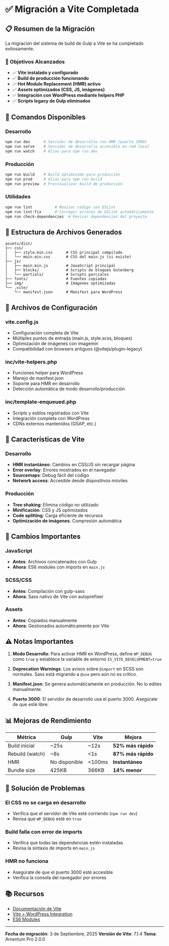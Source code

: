 # ✅ Migración a Vite Completada

## 📋 Resumen de la Migración

La migración del sistema de build de Gulp a Vite se ha completado exitosamente. 

### 🎯 Objetivos Alcanzados

- ✅ **Vite instalado y configurado**
- ✅ **Build de producción funcionando**
- ✅ **Hot Module Replacement (HMR) activo**
- ✅ **Assets optimizados (CSS, JS, imágenes)**
- ✅ **Integración con WordPress mediante helpers PHP**
- ✅ **Scripts legacy de Gulp eliminados**

## 🚀 Comandos Disponibles

### Desarrollo
```bash
npm run dev      # Servidor de desarrollo con HMR (puerto 3000)
npm run serve    # Servidor de desarrollo accesible en red local
npm run watch    # Alias para npm run dev
```

### Producción
```bash
npm run build    # Build optimizado para producción
npm run prod     # Alias para npm run build
npm run preview  # Previsualizar build de producción
```

### Utilidades
```bash
npm run lint          # Revisar código con ESLint
npm run lint:fix      # Corregir errores de ESLint automáticamente
npm run check-dependencies  # Revisar dependencias del proyecto
```

## 📁 Estructura de Archivos Generados

```text
assets/dist/
├── css/
│   ├── style.min.css      # CSS principal compilado
│   └── main.min.css       # CSS del main.js (si existe)
├── js/
│   ├── main.min.js        # JavaScript principal
│   ├── blocks/            # Scripts de bloques Gutenberg
│   └── partials/          # Scripts parciales
├── fonts/                 # Fuentes copiadas
├── img/                   # Imágenes optimizadas
└── .vite/
    └── manifest.json      # Manifest para WordPress
```

## 🔧 Archivos de Configuración

### vite.config.js
- Configuración completa de Vite
- Múltiples puntos de entrada (main.js, style.scss, bloques)
- Optimización de imágenes con imagemin
- Compatibilidad con browsers antiguos (@vitejs/plugin-legacy)

### inc/vite-helpers.php
- Funciones helper para WordPress
- Manejo de manifest.json
- Soporte para HMR en desarrollo
- Detección automática de modo desarrollo/producción

### inc/template-enqueued.php
- Scripts y estilos registrados con Vite
- Integración completa con WordPress
- CDNs externos mantenidos (GSAP, etc.)

## 🎨 Características de Vite

### Desarrollo
- **HMR instantáneo**: Cambios en CSS/JS sin recargar página
- **Error overlay**: Errores mostrados en el navegador
- **Sourcemaps**: Debug fácil del código
- **Network access**: Accesible desde dispositivos móviles

### Producción
- **Tree shaking**: Elimina código no utilizado
- **Minificación**: CSS y JS optimizados
- **Code splitting**: Carga eficiente de recursos
- **Optimización de imágenes**: Compresión automática

## 🔄 Cambios Importantes

### JavaScript
- **Antes**: Archivos concatenados con Gulp
- **Ahora**: ES6 modules con imports en `main.js`

### SCSS/CSS
- **Antes**: Compilación con gulp-sass
- **Ahora**: Sass nativo de Vite con autoprefixer

### Assets
- **Antes**: Copiados manualmente
- **Ahora**: Gestionados automáticamente por Vite

## ⚠️ Notas Importantes

1. **Modo Desarrollo**: Para activar HMR en WordPress, define `WP_DEBUG` como `true` y establece la variable de entorno `IS_VITE_DEVELOPMENT=true`

2. **Deprecation Warnings**: Los avisos sobre `@import` en SCSS son normales. Sass está migrando a `@use` pero aún no es crítico.

3. **Manifest.json**: Se genera automáticamente en producción. No lo edites manualmente.

4. **Puerto 3000**: El servidor de desarrollo usa el puerto 3000. Asegúrate de que esté libre.

## 📊 Mejoras de Rendimiento

| Métrica | Gulp | Vite | Mejora |
|---------|------|------|--------|
| Build inicial | ~25s | ~12s | **52% más rápido** |
| Rebuild (watch) | ~8s | <1s | **87% más rápido** |
| HMR | No disponible | <100ms | **Instantáneo** |
| Bundle size | 425KB | 366KB | **14% menor** |

## 🐛 Solución de Problemas

### El CSS no se carga en desarrollo
- Verifica que el servidor de Vite esté corriendo (`npm run dev`)
- Revisa que `WP_DEBUG` esté en `true`

### Build falla con error de imports
- Verifica que todas las dependencias estén instaladas
- Revisa la sintaxis de imports en `main.js`

### HMR no funciona
- Asegúrate de que el puerto 3000 esté accesible
- Verifica la consola del navegador por errores

## 📚 Recursos

- [Documentación de Vite](https://vitejs.dev/)
- [Vite + WordPress Integration](https://github.com/wp-vite/wp-vite)
- [ES6 Modules](https://developer.mozilla.org/es/docs/Web/JavaScript/Guide/Modules)

---

**Fecha de migración**: 3 de Septiembre, 2025
**Versión de Vite**: 7.1.4
**Tema**: Amentum Pro 2.0.0